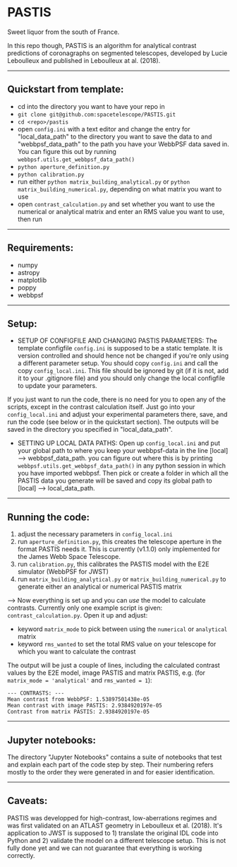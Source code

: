 # PASTIS
Sweet liquor from the south of France.

In this repo though, PASTIS is an algorithm for analytical contrast predictions of coronagraphs on segmented telescopes, developed by Lucie Leboulleux and published in Leboulleux at al. (2018).

------
Quickstart from template:
------
- cd into the directory you want to have your repo in
- `git clone git@github.com:spacetelescope/PASTIS.git`
- `cd <repo>/pastis`
- open `config.ini` with a text editor and change the entry for "local_data_path" to the directory you want to save the data to and "webbpsf_data_path" to the path you have your WebbPSF data saved in. You can figure this out by running `webbpsf.utils.get_webbpsf_data_path()`
- `python aperture_definition.py`
- `python calibration.py`
- run either `python matrix_building_analytical.py` or `python matrix_building_numerical.py`, depending on what matrix you want to use
- open `contrast_calculation.py` and set whether you want to use the numerical or analytical matrix and enter an RMS value you want to use, then run

------
Requirements:
------

- numpy
- astropy
- matplotlib
- poppy
- webbpsf

------
Setup:
------
- SETUP OF CONFIGFILE AND CHANGING PASTIS PARAMETERS:
The template configfile `config.ini` is supposed to be a static template. It is version controlled and should hence not be changed if you're only using a different parameter setup. You should copy `config.ini` and call the copy `config_local.ini`. This file should be ignored by git (if it is not, add it to your .gitignore file) and you should only change the local configfile to update your parameters.

If you just want to run the code, there is no need for you to open any of the scripts, except in the contrast calculation itself. Just go into your `config_local.ini` and adjust your experimental parameters there, save, and run the code (see below or in the quickstart section). The outputs will be saved in the directory you specified in "local_data_path".

- SETTING UP LOCAL DATA PATHS:
Open up `config_local.ini` and put your global path to where you keep your webbpsf-data in the line [local] --> webbpsf_data_path. you can figure out where this is by printing `webbpsf.utils.get_webbpsf_data_path()` in any python session in which you have imported webbpsf.  Then pick or create a folder in which all the PASTIS data you generate will be saved and copy its global path to [local] --> local_data_path.

-----------------
Running the code:
-----------------

1) adjust the necessary parameters in `config_local.ini`
2) run `aperture_definition.py`, this creates the telescope aperture in the format PASTIS needs it. This is currently (v1.1.0) only implemented for the James Webb Space Telescope.
3) run `calibration.py`, this calibrates the PASTIS model with the E2E simulator (WebbPSF for JWST)
4) run `matrix_building_analytical.py` or `matrix_building_numerical.py` to generate either an analytical or numerical PASTIS matrix

--> Now everything is set up and you can *use* the model to calculate contrasts. Currently only one example script is given: `contrast_calculation.py`. Open it up and adjust:
- keyword `matrix_mode` to pick between using the `numerical` or `analytical` matrix
- keyword `rms_wanted` to set the total RMS value on your telescope for which you want to calculate the contrast

The output will be just a couple of lines, including the calculated contrast values by the E2E model, image PASTIS and matrix PASTIS, e.g. (for `matrix_mode = 'analytical'` and `rms_wanted = 1`):

```
--- CONTRASTS: ---
Mean contrast from WebbPSF: 1.53897501438e-05
Mean contrast with image PASTIS: 2.9384920197e-05
Contrast from matrix PASTIS: 2.9384920197e-05
```

-----------------
Jupyter notebooks:
-----------------

The directory "Jupyter Notebooks" contains a suite of notebooks that test and explain each part of the code step by step. Their numbering refers mostly to the order they were generated in and for easier identification.

-------
Caveats:
-------

PASTIS was developped for high-contrast, low-aberrations regimes and was first validated on an ATLAST geometry in Leboulleux et al. (2018). It's application to JWST is supposed to 1) translate the original IDL code into Python and 2) validate the model on a different telescope setup. This is not fully done yet and we can not guarantee that everything is working correctly.
